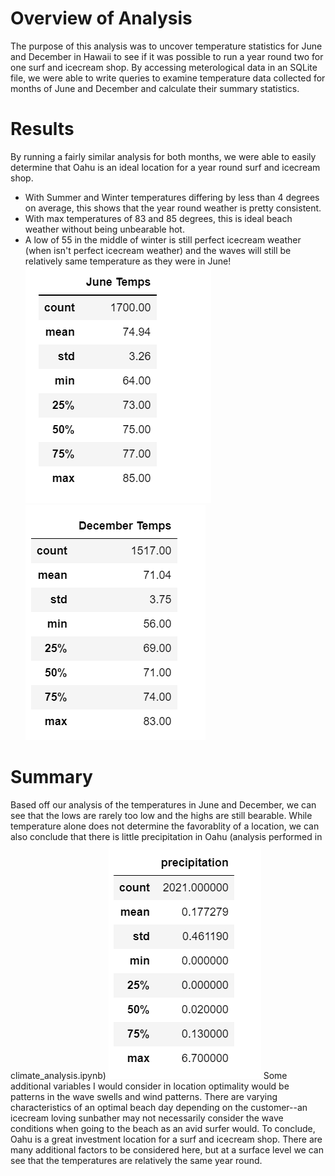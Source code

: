 # Overview of Analysis
The purpose of this analysis was to uncover temperature statistics for June and December in Hawaii to see if it was possible to run a year round two for one surf and icecream shop.
By accessing meterological data in an SQLite file, we were able to write queries to examine temperature data collected for months of June and December and calculate their summary statistics.

# Results
By running a fairly similar analysis for both months, we were able to easily determine that Oahu is an ideal location for a year round surf and icecream shop. 
* With Summer and Winter temperatures differing by less than 4 degrees on average, this shows that the year round weather is pretty consistent. 
* With max temperatures of 83 and 85 degrees, this is ideal beach weather without being unbearable hot. 
* A low of 55 in the middle of winter is still perfect icecream weather (when isn't perfect icecream weather) and the waves will still be relatively same temperature as they were in June!
![June](June.PNG)
![Dec](Dec.PNG)
# Summary
Based off our analysis of the temperatures in June and December, we can see that the lows are rarely too low and the highs are still bearable.
While temperature alone does not determine the favorablity of a location, we can also conclude that there is little precipitation in Oahu (analysis performed in climate_analysis.ipynb)
![precipitation](precipitation.PNG)
Some additional variables I would consider in location optimality would be patterns in the wave swells and wind patterns. There are varying characteristics of an optimal beach day depending on the customer--an icecream loving sunbather may not necessarily consider the wave conditions when going to the beach as an avid surfer would. 
To conclude, Oahu is a great investment location for a surf and icecream shop. There are many additional factors to be considered here, but at a surface level we can see that the temperatures are relatively the same year round.
